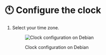 # 🕚 Configure the clock

1.  Select your time zone.

    <figure><img src="../.gitbook/assets/image (39).png" alt="Clock configuration on Debian"><figcaption><p>Clock configuration on Debian</p></figcaption></figure>
